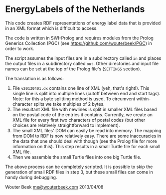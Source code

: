 # EnergyLabels of the Netherlands

This code creates RDF representations of energy label data
that is provided in an XML format which is difficult to access.

The code is written in SWI-Prolog and requires modules from
the Prolog Generics Collection (PGC) (see https://github.com/wouterbeek/PGC)
in order to work.

The script assumes the input files are in a subdirectory called `in`
and places the output files in a subdirectory called `out`.
Other directories and input file names can be set at the top of
the Prolog file's (`SETTINGS` section).

The translation is as follows:
  1. File `v20130401.dx` contains one line of XML (yeh, that's right!).
     This single line is split into multiple lines
     (cutoff between end and start tags).
     Note: for this a byte splitting method is used.
     To circumvent within-character splits we take multiples of 2 bytes.
  2. The resultant XML file with newlines is split in smaller XML files
     based on the postal code of the entries it contains.
     Currently, we create an XML file for every first two characters
     of postal codes (but other choices are relatively straightforward
     to implement).
  3. The small XML files' DOM can easily be read into memory.
     The mapping from DOM to RDF is now relatively easy.
     There are some inaccuracies in the data that one should deal with
     though (see the Prolog file for more information on this).
     This step results in a small Turtle file for each small XML file.
  4. Then we assemble the small Turtle files into one big Turtle file.

The above process can be completely scripted.
It is possible to skip the generation of small RDF files in step 3,
but these small files can come in handy during debugging.

Wouter Beek
me@wouterbeek.com
2013/04/08


